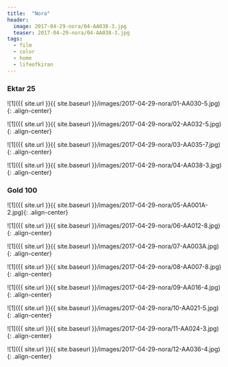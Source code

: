 ```yaml
---
title:  "Nora"
header:
  image: 2017-04-29-nora/04-AA038-3.jpg
  teaser: 2017-04-29-nora/04-AA038-3.jpg
tags: 
  - film
  - color
  - home
  - lifeofkiran
---
```


### Ektar 25

<p></p>
![1]({{ site.url }}{{ site.baseurl }}/images/2017-04-29-nora/01-AA030-5.jpg){: .align-center}
<figcaption> </figcaption>
<p></p>

<p></p>
![1]({{ site.url }}{{ site.baseurl }}/images/2017-04-29-nora/02-AA032-5.jpg){: .align-center}
<figcaption> </figcaption>
<p></p>

<p></p>
![1]({{ site.url }}{{ site.baseurl }}/images/2017-04-29-nora/03-AA035-7.jpg){: .align-center}
<figcaption> </figcaption>
<p></p>

<p></p>
![1]({{ site.url }}{{ site.baseurl }}/images/2017-04-29-nora/04-AA038-3.jpg){: .align-center}
<figcaption> </figcaption>
<p></p>

### Gold 100

<p></p>
![1]({{ site.url }}{{ site.baseurl }}/images/2017-04-29-nora/05-AA001A-2.jpg){: .align-center}
<figcaption> </figcaption>
<p></p>

<p></p>
![1]({{ site.url }}{{ site.baseurl }}/images/2017-04-29-nora/06-AA012-8.jpg){: .align-center}
<figcaption> </figcaption>
<p></p>

<p></p>
![1]({{ site.url }}{{ site.baseurl }}/images/2017-04-29-nora/07-AA003A.jpg){: .align-center}
<figcaption> </figcaption>
<p></p>

<p></p>
![1]({{ site.url }}{{ site.baseurl }}/images/2017-04-29-nora/08-AA007-8.jpg){: .align-center}
<figcaption> </figcaption>
<p></p>

<p></p>
![1]({{ site.url }}{{ site.baseurl }}/images/2017-04-29-nora/09-AA016-4.jpg){: .align-center}
<figcaption> </figcaption>
<p></p>

<p></p>
![1]({{ site.url }}{{ site.baseurl }}/images/2017-04-29-nora/10-AA021-5.jpg){: .align-center}
<figcaption> </figcaption>
<p></p>

<p></p>
![1]({{ site.url }}{{ site.baseurl }}/images/2017-04-29-nora/11-AA024-3.jpg){: .align-center}
<figcaption> </figcaption>
<p></p>

<p></p>
![1]({{ site.url }}{{ site.baseurl }}/images/2017-04-29-nora/12-AA036-4.jpg){: .align-center}
<figcaption> </figcaption>
<p></p>

